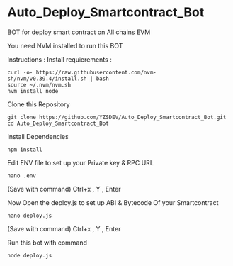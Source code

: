 # Auto_Deploy_Smartcontract_Bot
BOT for deploy smart contract on All chains EVM

You need NVM installed to run this BOT

Instructions :
Install requierements :
```
curl -o- https://raw.githubusercontent.com/nvm-sh/nvm/v0.39.4/install.sh | bash
source ~/.nvm/nvm.sh
nvm install node
```

Clone this Repository
```
git clone https://github.com/YZSDEV/Auto_Deploy_Smartcontract_Bot.git
cd Auto_Deploy_Smartcontract_Bot
```
Install Dependencies
```
npm install
```

Edit ENV file to set up your Private key & RPC URL
```
nano .env
```
(Save with command) Ctrl+x , Y , Enter

Now Open the deploy.js to set up ABI & Bytecode Of your Smartcontract
```
nano deploy.js
```
(Save with command) Ctrl+x , Y , Enter

Run this bot with command
```
node deploy.js
```
